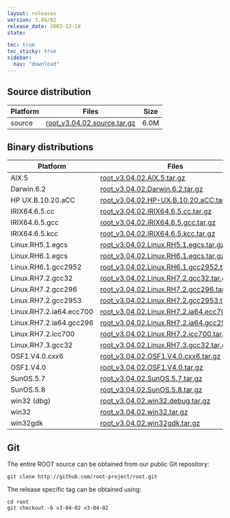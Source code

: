 ```yaml
---
layout: releases
version: 3.04/02
release_date: 2002-12-18
state:

toc: true
toc_sticky: true
sidebar:
  nav: "download"
---
```



## Source distribution

| Platform       | Files | Size |
|-----------|-------|-----|
| source | [root_v3.04.02.source.tar.gz](https://root.cern.ch/download/root_v3.04.02.source.tar.gz) | 6.0M |


## Binary distributions

| Platform       | Files | Size |
|-----------|-------|-----|
| AIX.5 | [root_v3.04.02.AIX.5.tar.gz](https://root.cern.ch/download/root_v3.04.02.AIX.5.tar.gz) |  13M |
| Darwin.6.2 | [root_v3.04.02.Darwin.6.2.tar.gz](https://root.cern.ch/download/root_v3.04.02.Darwin.6.2.tar.gz) |  20M |
| HP UX.B.10.20.aCC | [root_v3.04.02.HP-UX.B.10.20.aCC.tar.gz](https://root.cern.ch/download/root_v3.04.02.HP-UX.B.10.20.aCC.tar.gz) |  17M |
| IRIX64.6.5.cc | [root_v3.04.02.IRIX64.6.5.cc.tar.gz](https://root.cern.ch/download/root_v3.04.02.IRIX64.6.5.cc.tar.gz) |  13M |
| IRIX64.6.5.gcc | [root_v3.04.02.IRIX64.6.5.gcc.tar.gz](https://root.cern.ch/download/root_v3.04.02.IRIX64.6.5.gcc.tar.gz) |  19M |
| IRIX64.6.5.kcc | [root_v3.04.02.IRIX64.6.5.kcc.tar.gz](https://root.cern.ch/download/root_v3.04.02.IRIX64.6.5.kcc.tar.gz) |  13M |
| Linux.RH5.1.egcs | [root_v3.04.02.Linux.RH5.1.egcs.tar.gz](https://root.cern.ch/download/root_v3.04.02.Linux.RH5.1.egcs.tar.gz) |  12M |
| Linux.RH6.1.egcs | [root_v3.04.02.Linux.RH6.1.egcs.tar.gz](https://root.cern.ch/download/root_v3.04.02.Linux.RH6.1.egcs.tar.gz) |  11M |
| Linux.RH6.1.gcc2952 | [root_v3.04.02.Linux.RH6.1.gcc2952.tar.gz](https://root.cern.ch/download/root_v3.04.02.Linux.RH6.1.gcc2952.tar.gz) |  10M |
| Linux.RH7.2.gcc32 | [root_v3.04.02.Linux.RH7.2.gcc32.tar.gz](https://root.cern.ch/download/root_v3.04.02.Linux.RH7.2.gcc32.tar.gz) |  11M |
| Linux.RH7.2.gcc296 | [root_v3.04.02.Linux.RH7.2.gcc296.tar.gz](https://root.cern.ch/download/root_v3.04.02.Linux.RH7.2.gcc296.tar.gz) |  11M |
| Linux.RH7.2.gcc2953 | [root_v3.04.02.Linux.RH7.2.gcc2953.tar.gz](https://root.cern.ch/download/root_v3.04.02.Linux.RH7.2.gcc2953.tar.gz) |  12M |
| Linux.RH7.2.ia64.ecc700 | [root_v3.04.02.Linux.RH7.2.ia64.ecc700.tar.gz](https://root.cern.ch/download/root_v3.04.02.Linux.RH7.2.ia64.ecc700.tar.gz) |  27M |
| Linux.RH7.2.ia64.gcc296 | [root_v3.04.02.Linux.RH7.2.ia64.gcc296.tar.gz](https://root.cern.ch/download/root_v3.04.02.Linux.RH7.2.ia64.gcc296.tar.gz) |  12M |
| Linux.RH7.2.icc700 | [root_v3.04.02.Linux.RH7.2.icc700.tar.gz](https://root.cern.ch/download/root_v3.04.02.Linux.RH7.2.icc700.tar.gz) |  17M |
| Linux.RH7.3.gcc32 | [root_v3.04.02.Linux.RH7.3.gcc32.tar.gz](https://root.cern.ch/download/root_v3.04.02.Linux.RH7.3.gcc32.tar.gz) | 9.4M |
| OSF1.V4.0.cxx6 | [root_v3.04.02.OSF1.V4.0.cxx6.tar.gz](https://root.cern.ch/download/root_v3.04.02.OSF1.V4.0.cxx6.tar.gz) |  12M |
| OSF1.V4.0 | [root_v3.04.02.OSF1.V4.0.tar.gz](https://root.cern.ch/download/root_v3.04.02.OSF1.V4.0.tar.gz) |  14M |
| SunOS.5.7 | [root_v3.04.02.SunOS.5.7.tar.gz](https://root.cern.ch/download/root_v3.04.02.SunOS.5.7.tar.gz) |  14M |
| SunOS.5.8 | [root_v3.04.02.SunOS.5.8.tar.gz](https://root.cern.ch/download/root_v3.04.02.SunOS.5.8.tar.gz) |  12M |
| win32 (dbg) | [root_v3.04.02.win32.debug.tar.gz](https://root.cern.ch/download/root_v3.04.02.win32.debug.tar.gz) |  23M |
| win32 | [root_v3.04.02.win32.tar.gz](https://root.cern.ch/download/root_v3.04.02.win32.tar.gz) |  12M |
| win32gdk | [root_v3.04.02.win32gdk.tar.gz](https://root.cern.ch/download/root_v3.04.02.win32gdk.tar.gz) |  13M |


## Git
The entire ROOT source can be obtained from our public Git repository:

~~~
git clone http://github.com/root-project/root.git
~~~
The release specific tag can be obtained using:
~~~
cd root
git checkout -b v3-04-02 v3-04-02
~~~

